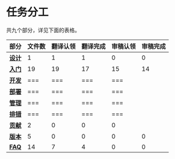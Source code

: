 # 任务分工

共九个部分，详见下面的表格。

| 部分                        | 文件数  | 翻译认领 | 翻译完成 | 审稿认领 | 审稿完成 |
| ------------------------- | ---- | ---- | ---- | ---- | ---- |
| [**设计**](design.md)       | 1    | 1    | 1    | 0    | 0    |
| [**入门**](get-started.md)  | 19   | 19   | 17   | 15   | 14   |
| [**开发**](develop.md)      | ===  | ===  | ===  | ===  |      |
| [**部署**](deploy.md)       | ===  | ===  | ===  | ===  |      |
| [**管理**](manage.md)       | ===  | ===  | ===  | ===  |      |
| [**排错**](troubleshoot.md) | ===  | ===  | ===  | ===  |      |
| [**贡献**](contribute.md)   | 2    | 0    | 0    | 0    |      |
| [**版本**](releases.md)     | 5    | 0    | 0    | 0    | 0    |
| [**FAQ**](faqs.md)        | 14   | 7    | 4    | 0    | 0    |
